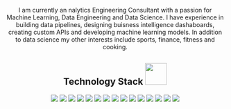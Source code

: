 
<p align="center">
  I am currently an  nalytics Engineering Consultant with a passion for Machine Learning, Data Engineering and Data Science. I have experience in building data pipelines, designing buisness intelligence dashaboards, creating custom APIs and developing machine learning models. In addition to data science my other interests include sports, finance, fitness and cooking.  
</p> 

<h2 align="center">Technology Stack <img src="https://img.shields.io/github/stars/emozeika?style=social" width="50"></h2>


<p align="center">
 <img src="https://img.shields.io/badge/python-3670A0?&logo=python&logoColor=ffdd54"/>
<img src="https://img.shields.io/badge/r-%23276DC3.svg?&logo=r&logoColor=white"/>
<img src="https://img.shields.io/badge/postgres-%23316192.svg?&logo=postgresql&logoColor=white"/>
<img src="https://img.shields.io/badge/AWS-%23FF9900.svg?&logo=amazon-aws&logoColor=white"/>
<img src="https://img.shields.io/badge/numpy-%23013243.svg?&logo=numpy&logoColor=white"/>
<img src="https://img.shields.io/badge/pandas-%23150458.svg?&logo=pandas&logoColor=white"/>
<img src="https://img.shields.io/badge/Plotly-%233F4F75.svg?&logo=plotly&logoColor=white"/>
<img src="https://img.shields.io/badge/scikit--learn-%23F7931E.svg?&logo=scikit-learn&logoColor=white"/>
<img src="https://img.shields.io/badge/Postman-FF6C37?&logo=postman&logoColor=white"/>
<img src="https://img.shields.io/badge/jenkins-%232C5263.svg?&logo=jenkins&logoColor=white"/>
<img src="https://img.shields.io/badge/-MongoDB-black?style=flat-square&logo=mongodb"/>
<img src="https://img.shields.io/badge/-MySQL-black?style=flat-square&logo=mysql"/>
<img src="https://img.shields.io/badge/-Git-black?style=flat-square&logo=git"/>
<img src="https://img.shields.io/badge/-GitHub-black?style=flat-square&logo=github"/>
<img src ="https://img.shields.io/badge/Visual%20Studio%20Code-0078d7.svg?&logo=visual-studio-code&logoColor=white" />
</p>
